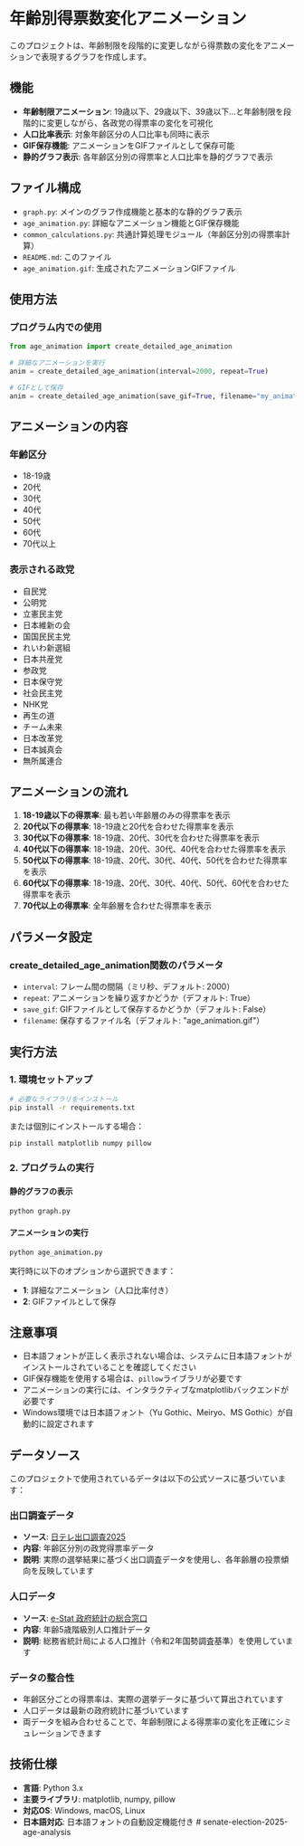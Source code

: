 # 年齢別得票数変化アニメーション

このプロジェクトは、年齢制限を段階的に変更しながら得票数の変化をアニメーションで表現するグラフを作成します。

## 機能

- **年齢制限アニメーション**: 19歳以下、29歳以下、39歳以下...と年齢制限を段階的に変更しながら、各政党の得票率の変化を可視化
- **人口比率表示**: 対象年齢区分の人口比率も同時に表示
- **GIF保存機能**: アニメーションをGIFファイルとして保存可能
- **静的グラフ表示**: 各年齢区分別の得票率と人口比率を静的グラフで表示

## ファイル構成

- `graph.py`: メインのグラフ作成機能と基本的な静的グラフ表示
- `age_animation.py`: 詳細なアニメーション機能とGIF保存機能
- `common_calculations.py`: 共通計算処理モジュール（年齢区分別の得票率計算）
- `README.md`: このファイル
- `age_animation.gif`: 生成されたアニメーションGIFファイル

## 使用方法

### プログラム内での使用

```python
from age_animation import create_detailed_age_animation

# 詳細なアニメーションを実行
anim = create_detailed_age_animation(interval=2000, repeat=True)

# GIFとして保存
anim = create_detailed_age_animation(save_gif=True, filename="my_animation.gif")
```

## アニメーションの内容

### 年齢区分
- 18-19歳
- 20代
- 30代
- 40代
- 50代
- 60代
- 70代以上

### 表示される政党
- 自民党
- 公明党
- 立憲民主党
- 日本維新の会
- 国国民民主党
- れいわ新選組
- 日本共産党
- 参政党
- 日本保守党
- 社会民主党
- NHK党
- 再生の道
- チーム未来
- 日本改革党
- 日本誠真会
- 無所属連合

## アニメーションの流れ

1. **18-19歳以下の得票率**: 最も若い年齢層のみの得票率を表示
2. **20代以下の得票率**: 18-19歳と20代を合わせた得票率を表示
3. **30代以下の得票率**: 18-19歳、20代、30代を合わせた得票率を表示
4. **40代以下の得票率**: 18-19歳、20代、30代、40代を合わせた得票率を表示
5. **50代以下の得票率**: 18-19歳、20代、30代、40代、50代を合わせた得票率を表示
6. **60代以下の得票率**: 18-19歳、20代、30代、40代、50代、60代を合わせた得票率を表示
7. **70代以上の得票率**: 全年齢層を合わせた得票率を表示

## パラメータ設定

### create_detailed_age_animation関数のパラメータ

- `interval`: フレーム間の間隔（ミリ秒、デフォルト: 2000）
- `repeat`: アニメーションを繰り返すかどうか（デフォルト: True）
- `save_gif`: GIFファイルとして保存するかどうか（デフォルト: False）
- `filename`: 保存するファイル名（デフォルト: "age_animation.gif"）

## 実行方法

### 1. 環境セットアップ

```bash
# 必要なライブラリをインストール
pip install -r requirements.txt
```

または個別にインストールする場合：

```bash
pip install matplotlib numpy pillow
```

### 2. プログラムの実行

#### 静的グラフの表示
```bash
python graph.py
```

#### アニメーションの実行
```bash
python age_animation.py
```

実行時に以下のオプションから選択できます：
- **1**: 詳細なアニメーション（人口比率付き）
- **2**: GIFファイルとして保存

## 注意事項

- 日本語フォントが正しく表示されない場合は、システムに日本語フォントがインストールされていることを確認してください
- GIF保存機能を使用する場合は、`pillow`ライブラリが必要です
- アニメーションの実行には、インタラクティブなmatplotlibバックエンドが必要です
- Windows環境では日本語フォント（Yu Gothic、Meiryo、MS Gothic）が自動的に設定されます

## データソース

このプロジェクトで使用されているデータは以下の公式ソースに基づいています：

### 出口調査データ
- **ソース**: [日テレ出口調査2025](https://www.ntv.co.jp/election2025/exitpoll/all.html)
- **内容**: 年齢区分別の政党得票率データ
- **説明**: 実際の選挙結果に基づく出口調査データを使用し、各年齢層の投票傾向を反映しています

### 人口データ
- **ソース**: [e-Stat 政府統計の総合窓口](https://www.e-stat.go.jp/dbview?sid=0003448237)
- **内容**: 年齢5歳階級別人口推計データ
- **説明**: 総務省統計局による人口推計（令和2年国勢調査基準）を使用しています

### データの整合性
- 年齢区分ごとの得票率は、実際の選挙データに基づいて算出されています
- 人口データは最新の政府統計に基づいています
- 両データを組み合わせることで、年齢制限による得票率の変化を正確にシミュレーションできます

## 技術仕様

- **言語**: Python 3.x
- **主要ライブラリ**: matplotlib, numpy, pillow
- **対応OS**: Windows, macOS, Linux
- **日本語対応**: 日本語フォントの自動設定機能付き # senate-election-2025-age-analysis
